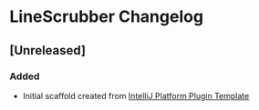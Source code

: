 <!-- Keep a Changelog guide -> https://keepachangelog.com -->

# LineScrubber Changelog

## [Unreleased]
### Added
- Initial scaffold created from [IntelliJ Platform Plugin Template](https://github.com/JetBrains/intellij-platform-plugin-template)
